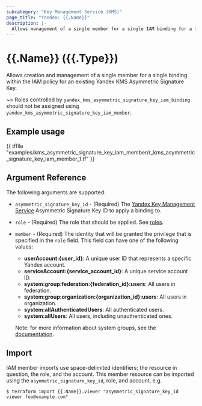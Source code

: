 ```yaml
---
subcategory: "Key Management Service (KMS)"
page_title: "Yandex: {{.Name}}"
description: |-
  Allows management of a single member for a single IAM binding for a [Yandex Key Management Service](https://cloud.yandex.com/docs/kms/).
---
```


# {{.Name}} ({{.Type}})

Allows creation and management of a single member for a single binding within the IAM policy for an existing Yandex KMS Asymmetric Signature Key.

~> Roles controlled by `yandex_kms_asymmetric_signature_key_iam_binding` should not be assigned using `yandex_kms_asymmetric_signature_key_iam_member`.

## Example usage

{{ tffile "examples/kms_asymmetric_signature_key_iam_member/r_kms_asymmetric_signature_key_iam_member_1.tf" }}

## Argument Reference

The following arguments are supported:

* `asymmetric_signature_key_id` - (Required) The [Yandex Key Management Service](https://cloud.yandex.com/docs/kms/) Asymmetric Signature Key ID to apply a binding to.

* `role` - (Required) The role that should be applied. See [roles](https://cloud.yandex.com/docs/kms/security/).

* `member` - (Required) The identity that will be granted the privilege that is specified in the `role` field. This field can have one of the following values:
  * **userAccount:{user_id}**: A unique user ID that represents a specific Yandex account.
  * **serviceAccount:{service_account_id}**: A unique service account ID.
  * **system:group:federation:{federation_id}:users**: All users in federation.
  * **system:group:organization:{organization_id}:users**: All users in organization.
  * **system:allAuthenticatedUsers**: All authenticated users.
  * **system:allUsers**: All users, including unauthenticated ones.

  Note: for more information about system groups, see the [documentation](https://cloud.yandex.com/docs/iam/concepts/access-control/system-group).

## Import

IAM member imports use space-delimited identifiers; the resource in question, the role, and the account. This member resource can be imported using the `asymmetric_signature_key_id`, role, and account, e.g.

```
$ terraform import {{.Name}}.viewer "asymmetric_signature_key_id viewer foo@example.com"
```
